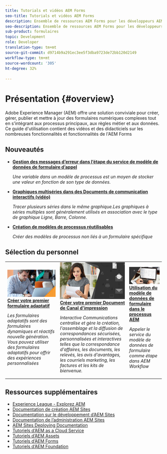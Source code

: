 ```yaml
---
title: Tutorials et vidéos AEM Forms
seo-title: Tutorials et vidéos AEM Forms
description: Ensemble de ressources AEM Forms pour les développeurs AEM Forms débutants et expérimentés
seo-description: Ensemble de ressources AEM Forms pour les développeurs AEM Forms débutants et expérimentés
sub-product: formulaires
topic: Development
role: Developer
translation-type: tm+mt
source-git-commit: d9714b9a291ec3ee5f3dba9723de72bb120d2149
workflow-type: tm+mt
source-wordcount: '305'
ht-degree: 32%

---
```



# Présentation {#overview}

Adobe Experience Manager (AEM) offre une solution conviviale pour créer, gérer, publier et mettre à jour des formulaires numériques complexes tout en s’intégrant aux processus principaux, aux règles métier et aux données. Ce guide d&#39;utilisation contient des vidéos et des didacticiels sur les nombreuses fonctionnalités et fonctionnalités de l&#39;AEM Forms

## Nouveautés

* **[Gestion des messages d’erreur dans l’étape du service de modèle de données de formulaire d’appel](./adaptive-forms/handling-error-messages-in-invoke-fdm-step.md)**

   *Une variable dans un modèle de processus est un moyen de stocker une valeur en fonction de son type de données.*

* **[Graphiques multiséries dans des Documents de communication interactifs (vidéo)](./interactive-communications/multiseriescharts.md)**

   *Tracer plusieurs séries dans le même graphique.Les graphiques à séries multiples sont généralement utilisés en association avec le type de graphique Ligne, Barre, Colonne.*

* **[Création de modèles de processus réutilisables](./adaptive-forms/re-usable-aem-forms-workflow-models-article.md)**

   *Créer des modèles de processus non liés à un formulaire spécifique*

## Sélection du personnel

<table>
<tr>
  <td>
    <a href="./creating-your-first-adaptive-form/introduction-and-setup.md">
      <img alt="400 x 225 px" src="./assets/afhero.png" />
    </a>
    <div>
      <a href="./creating-your-first-adaptive-form/introduction-and-setup.md">
    <strong>Créer votre premier formulaire adaptatif</strong>
    </a>
    </div>
    <p>
    <em>Les formulaires adaptatifs sont des formulaires dynamiques et réactifs nouvelle génération. Vous pouvez utiliser des formulaires adaptatifs pour offrir des expériences personnalisées</em>
    <p>
  </td>
   <td>
    <a href="./ic-print-channel-tutorial/introduction.md">
      <img alt="400 x 225 px" src="./assets/correspondence-management1.png" />
    </a>
    <div>
      <a href="./ic-print-channel-tutorial/introduction.md">
    <strong>Créer votre premier Document de Canal d'impression</strong>
    </a>
    </div>
    <p>
    <em>Interactive Communications centralise et gère la création, l'assemblage et la diffusion de correspondances sécurisées, personnalisées et interactives telles que la correspondance d'affaires, les documents, les relevés, les avis d'avantages, les courriels marketing, les factures et les kits de bienvenue.  </em>
    <p>
  </td>
  <td>
    <a href="./adaptive-forms/form-data-model-service-as-step-in-workflow-video-use.md">
      <img alt="400 x 225 px" src="./assets/fdmlogo.png" />
    </a>
    <div>
      <a href="./adaptive-forms/form-data-model-service-as-step-in-workflow-video-use.md">
    <strong>Utilisation du modèle de données de formulaire dans le processus AEM</strong>
    </a>
    </div>
    <p>
    <em>Appeler le service du modèle de données de formulaire comme étape dans AEM Workflow</em>
    <p>
  </td>
</tr>
</table>

## Ressources supplémentaires

* [Experience League - Explorez AEM](https://experienceleague.adobe.com/#recommended/solutions/experience-manager)
* [Documentation de création AEM Sites](https://helpx.adobe.com/experience-manager/6-5/sites/authoring/user-guide.html)
* [Documentation sur le développement d’AEM Sites](https://helpx.adobe.com/experience-manager/6-5/sites/developing/user-guide.html)
* [Documentation de l’administration AEM Sites](https://helpx.adobe.com/experience-manager/6-5/sites/administering/user-guide.html)
* [AEM Sites Deploying Documentation](https://helpx.adobe.com/fr/experience-manager/6-5/sites/deploying/user-guide.html)
* [Tutoriels d’AEM as a Cloud Service](/help/cloud-service/overview.md)
* [Tutoriels d’AEM Assets](/help/assets/overview.md)
* [Tutoriels d’AEM Forms](/help/forms/overview.md)
* [Tutoriels d’AEM Foundation](/help/foundation/overview.md)
